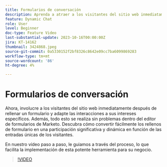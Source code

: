 ```yaml
---
title: Formularios de conversación
description: Aprenda a atraer a los visitantes del sitio web inmediatamente después de rellenar un formulario.
feature: Dynamic Chat
role: User
level: Beginner
doc-type: Feature Video
last-substantial-update: 2023-10-16T00:00:00Z
jira: KT-14162
thumbnail: 3424868.jpeg
source-git-commit: 0a5330152f2bf8326c8642e09cc7ba6099869283
workflow-type: tm+mt
source-wordcount: '86'
ht-degree: 4%

---
```



# Formularios de conversación

Ahora, involucre a los visitantes del sitio web inmediatamente después de rellenar un formulario y adapte las interacciones a sus intereses específicos. Además, todo esto se realiza sin problemas dentro del editor de formularios de Marketo. Descubra cómo convertir fácilmente los rellenos de formulario en una participación significativa y dinámica en función de las entradas únicas de los visitantes.

En nuestro vídeo paso a paso, le guiamos a través del proceso, lo que facilita la implementación de esta potente herramienta para su negocio.

>[!VIDEO](https://video.tv.adobe.com/v/3424868/?learn=on)
